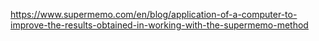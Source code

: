 https://www.supermemo.com/en/blog/application-of-a-computer-to-improve-the-results-obtained-in-working-with-the-supermemo-method